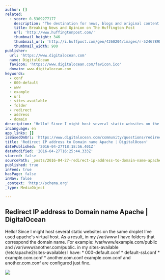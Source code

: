 ```yaml
---
author: []
related:
  - score: 0.5309277177
    description: 'The destination for news, blogs and original content offering coverage of US politics, entertainment, style, world news, technology and comedy - Huffington Post'
    title: Breaking News and Opinion on The Huffington Post
    url: 'http://www.huffingtonpost.com/'
    thumbnail_height: 346
    thumbnail_url: 'http://i.huffpost.com/gen/4260204/images/r-524678980-huge.jpg'
    thumbnail_width: 900
publisher:
  url: 'https://www.digitalocean.com'
  name: DigitalOcean
  favicon: 'https://www.digitalocean.com/favicon.ico'
  domain: www.digitalocean.com
keywords:
  - conf
  - 000-default
  - www
  - example
  - url
  - sites-available
  - folder
  - redirect
  - address
  - domain
description: "Hello! Since I might host several static websites on the same droplet I've used apache's virtual host. As a result, in my /var/www I have folders that correspond the domain name. For example: /var/www/example.com/public and /var/www/another.com/public. in my sites-available (/etc/apache2/sites-available) I have: * 000-default.conf * default-ssl.conf * example.com.conf * another.com.conf example.com.conf and another.com.conf are configured just fine."
inLanguage: en
app_links: []
isBasedOnUrl: 'https://www.digitalocean.com/community/questions/redirect-ip-address-to-domain-name-apache'
title: 'Redirect IP address to Domain name Apache | DigitalOcean'
datePublished: '2016-04-27T18:18:56.401Z'
dateModified: '2016-04-27T16:25:44.333Z'
starred: false
sourcePath: _posts/2016-04-27-redirect-ip-address-to-domain-name-apache-or-digitalocean.md
published: true
inFeed: true
hasPage: false
inNav: false
_context: 'http://schema.org'
_type: MediaObject

---
```

<article style=""><h1>Redirect IP address to Domain name Apache | DigitalOcean</h1><p>Hello! Since I might host several static websites on the same droplet I've used apache's virtual host. As a result, in my /var/www I have folders that correspond the domain name. For example: /var/www/example.com/public and /var/www/another.com/public. in my sites-available (/etc/apache2/sites-available) I have: * 000-default.conf * default-ssl.conf * example.com.conf * another.com.conf example.com.conf and another.com.conf are configured just fine.</p><img src="https://www.digitalocean.com/assets/community/default_social_sharing-4c803c152c4cc1974dfac71a69fdab63.png" /></article>